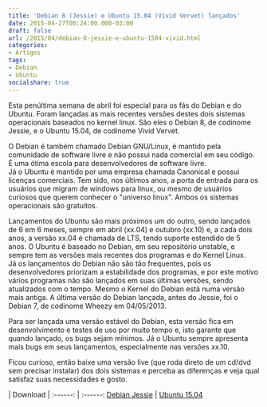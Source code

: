 ```yaml
---
title: 'Debian 8 (Jessie) e Ubuntu 15.04 (Vivid Vervet) lançados'
date: 2015-04-27T00:24:00.000-03:00
draft: false
url: /2015/04/debian-8-jessie-e-ubuntu-1504-vivid.html
categories:
- Artigos
tags:
- Debian
- Ubuntu
socialshare: true
--- 
```

Esta penúltima semana de abril foi especial para os fãs do Debian e do Ubuntu. Foram lançadas as mais recentes versões destes dois sistemas operacionais baseados no kernel linux. São eles o Debian 8, de codinome Jessie, e o Ubuntu 15.04, de codinome Vivid Vervet.  
 
<!--more-->

O Debian é também chamado Debian GNU/Linux, é mantido pela comunidade de software livre e não possui nada comercial em seu código. É uma ótima escola para desenvolvedores de software livre.  
Já o Ubuntu é mantido por uma empresa chamada Canonical e possui licenças comerciais. Tem sido, nos últimos anos, a porta de entrada para os usuários que migram de windows para linux, ou mesmo de usuários curiosos que querem conhecer o "universo linux". Ambos os sistemas operacionais são gratuitos.

Lançamentos do Ubuntu são mais próximos um do outro, sendo lançados de 6 em 6 meses, sempre em abril (xx.04) e outubro (xx.10) e, a cada dois anos, a versão xx.04 é chamada de LTS, tendo suporte estendido de 5 anos. O Ubuntu é baseado no Debian, em seu repositório unstable, e sempre tem as versões mais recentes dos programas e do Kernel Linux.  
Já os lançamentos do Debian não são tão frequentes, pois os desenvolvedores priorizam a estabilidade dos programas, e por este motivo vários programas não são lançados em suas últimas versões, sendo atualizados com o tempo. Mesmo o Kernel do Debian está numa versão mais antiga. A última versão do Debian lançada, antes do Jessie, foi o Debian 7, de codinome Wheezy em 04/05/2013.

Para ser lançada uma versão estável do Debian, esta versão fica em desenvolvimento e testes de uso por muito tempo e, isto garante que quando lançado, os bugs sejam mínimos. Já o Ubuntu sempre apresenta mais bugs em seus lançamentos, especialmente nas versões xx.10.

Ficou curioso, então baixe uma versão live (que roda direto de um cd/dvd sem precisar instalar) dos dois sistemas e perceba as diferenças e veja qual satisfaz suas necessidades e gosto.

| Download |
:------: | :------:
[ Debian Jessie](https://www.debian.org/CD/live/) | [ Ubuntu 15.04](http://www.ubuntu.com/download/desktop/)  
